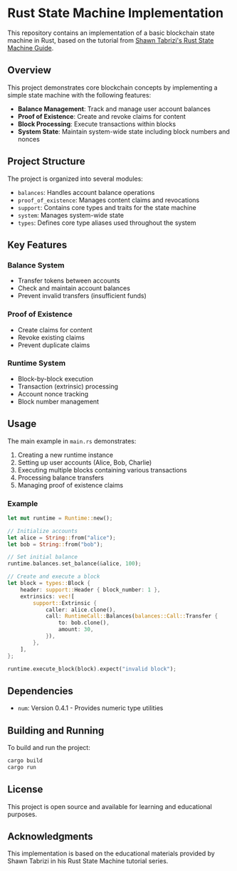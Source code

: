 # Rust State Machine Implementation

This repository contains an implementation of a basic blockchain state machine in Rust, based on the tutorial from [Shawn Tabrizi's Rust State Machine Guide](https://www.shawntabrizi.com/rust-state-machine/0/index.html).

## Overview

This project demonstrates core blockchain concepts by implementing a simple state machine with the following features:

- **Balance Management**: Track and manage user account balances
- **Proof of Existence**: Create and revoke claims for content
- **Block Processing**: Execute transactions within blocks
- **System State**: Maintain system-wide state including block numbers and nonces

## Project Structure

The project is organized into several modules:

- `balances`: Handles account balance operations
- `proof_of_existence`: Manages content claims and revocations
- `support`: Contains core types and traits for the state machine
- `system`: Manages system-wide state
- `types`: Defines core type aliases used throughout the system

## Key Features

### Balance System
- Transfer tokens between accounts
- Check and maintain account balances
- Prevent invalid transfers (insufficient funds)

### Proof of Existence
- Create claims for content
- Revoke existing claims
- Prevent duplicate claims

### Runtime System
- Block-by-block execution
- Transaction (extrinsic) processing
- Account nonce tracking
- Block number management

## Usage

The main example in `main.rs` demonstrates:
1. Creating a new runtime instance
2. Setting up user accounts (Alice, Bob, Charlie)
3. Executing multiple blocks containing various transactions
4. Processing balance transfers
5. Managing proof of existence claims

### Example

```rust
let mut runtime = Runtime::new();

// Initialize accounts
let alice = String::from("alice");
let bob = String::from("bob");

// Set initial balance
runtime.balances.set_balance(&alice, 100);

// Create and execute a block
let block = types::Block {
    header: support::Header { block_number: 1 },
    extrinsics: vec![
        support::Extrinsic {
            caller: alice.clone(),
            call: RuntimeCall::Balances(balances::Call::Transfer {
                to: bob.clone(),
                amount: 30,
            }),
        },
    ],
};

runtime.execute_block(block).expect("invalid block");
```

## Dependencies

- `num`: Version 0.4.1 - Provides numeric type utilities

## Building and Running

To build and run the project:

```bash
cargo build
cargo run
```

## License

This project is open source and available for learning and educational purposes.

## Acknowledgments

This implementation is based on the educational materials provided by Shawn Tabrizi in his Rust State Machine tutorial series.
